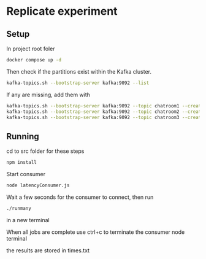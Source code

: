 # Replicate experiment
## Setup
In project root foler
~~~bash
docker compose up -d
~~~


Then check if the partitions exist within the Kafka cluster.
~~~bash
kafka-topics.sh --bootstrap-server kafka:9092 --list
~~~
If any are missing, add them with
~~~bash
kafka-topics.sh --bootstrap-server kafka:9092 --topic chatroom1 --create --partitions 1 --replication-factor 1
kafka-topics.sh --bootstrap-server kafka:9092 --topic chatroom2 --create --partitions 2 --replication-factor 1
kafka-topics.sh --bootstrap-server kafka:9092 --topic chatroom3 --create --partitions 1 --replication-factor 2
~~~


## Running
cd to src folder for these steps

~~~bash
npm install
~~~

Start consumer
~~~bash
node latencyConsumer.js
~~~
Wait a few seconds for the consumer to connect, then run
~~~bash
./runmany
~~~
in a new terminal

When all jobs are complete use ctrl+c to terminate the consumer node terminal

the results are stored in times.txt
